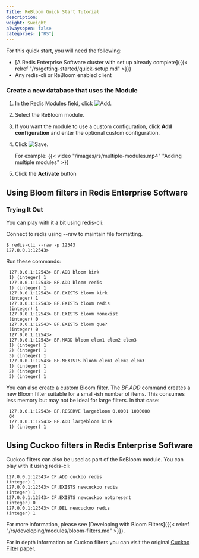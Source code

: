```yaml
---
Title: ReBloom Quick Start Tutorial
description:
weight: $weight
alwaysopen: false
categories: ["RS"]
---
```

For this quick start, you will need the following:

- [A Redis Enterprise Software cluster with set up already
    complete]({{< relref "/rs/getting-started/quick-setup.md" >}})
- Any redis-cli or ReBloom enabled client

### Create a new database that uses the Module

1. In the Redis Modules field, click ![Add](/images/rs/icon_add.png#no-click "Add").
1. Select the ReBloom module.
1. If you want the module to use a custom configuration,
click **Add configuration** and enter the optional custom configuration.
1. Click ![Save](/images/rs/icon_save.png#no-click "Save").

    For example:
    {{< video "/images/rs/multiple-modules.mp4" "Adding multiple modules" >}}

1. Click the **Activate** button

## Using Bloom filters in Redis Enterprise Software

### Trying It Out

You can play with it a bit using redis-cli:

Connect to redis using --raw to maintain file formatting.

```src
$ redis-cli --raw -p 12543
127.0.0.1:12543>
```

Run these commands:

```src
 127.0.0.1:12543> BF.ADD bloom kirk
 1) (integer) 1
 127.0.0.1:12543> BF.ADD bloom redis
 1) (integer) 1
 127.0.0.1:12543> BF.EXISTS bloom kirk
 (integer) 1
 127.0.0.1:12543> BF.EXISTS bloom redis
 (integer) 1
 127.0.0.1:12543> BF.EXISTS bloom nonexist
 (integer) 0
 127.0.0.1:12543> BF.EXISTS bloom que?
 (integer) 0
 127.0.0.1:12543>
 127.0.0.1:12543> BF.MADD bloom elem1 elem2 elem3
 1) (integer) 1
 2) (integer) 1
 3) (integer) 1
 127.0.0.1:12543> BF.MEXISTS bloom elem1 elem2 elem3
 1) (integer) 1
 2) (integer) 1
 3) (integer) 1
```

You can also create a custom Bloom filter. The *BF.ADD* command creates
a new Bloom filter suitable for a small-ish number of items. This
consumes less memory but may not be ideal for large filters. In that
case:

```src
 127.0.0.1:12543> BF.RESERVE largebloom 0.0001 1000000
 OK
 127.0.0.1:12543> BF.ADD largebloom kirk
 1) (integer) 1
```

## Using Cuckoo filters in Redis Enterprise Software

Cuckoo filters can also be used as part of the ReBloom module.
You can play with it using redis-cli:

```src
127.0.0.1:12543> CF.ADD cuckoo redis
(integer) 1
127.0.0.1:12543> CF.EXISTS newcuckoo redis
(integer) 1
127.0.0.1:12543> CF.EXISTS newcuckoo notpresent
(integer) 0
127.0.0.1:12543> CF.DEL newcuckoo redis
(integer) 1
```

For more information, please see [Developing with Bloom
Filters]({{< relref "/rs/developing/modules/bloom-filters.md" >}}).

For in depth information on Cuckoo filters you can visit the
original [Cuckoo
Filter](https://www.cs.cmu.edu/~dga/papers/cuckoo-conext2014.pdf) paper.

